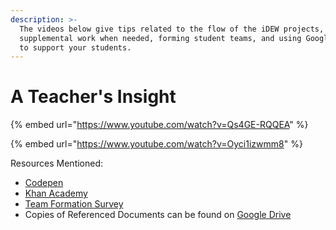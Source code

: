 ```yaml
---
description: >-
  The videos below give tips related to the flow of the iDEW projects, injecting
  supplemental work when needed, forming student teams, and using Google Drive
  to support your students.
---
```


# A Teacher's Insight

{% embed url="https://www.youtube.com/watch?v=Qs4GE-RQQEA" %}

{% embed url="https://www.youtube.com/watch?v=Oyci1izwmm8" %}

Resources Mentioned:

* [Codepen](https://codepen.io/)
* [Khan Academy](https://www.khanacademy.org/)
* [Team Formation Survey](https://forms.gle/WLYLcC2A8c13CuvV7)
* Copies of Referenced Documents can be found on [Google Drive](https://drive.google.com/drive/folders/1Nrld3kQRgsxm2J173ANdN0lNNCrbPhh4)

